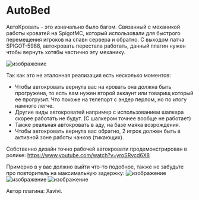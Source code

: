 # AutoBed
АвтоКровать - это изначально было багом. Связанный с механикой работы кроватей на SpigotMC, который использовали для быстрого перемещения игроков на спавн сервера и обратно. С выходом патча SPIGOT-5988, автокровать перестала работать, данный плагин нужен чтобы вернуть хотябы частично эту механику.

![изображение](https://github.com/Imptovskii/AutoBed/assets/82046704/ef59a63e-f9d4-4dac-acd4-1f5aeec242df)

Так как это не эталонная реализация есть несколько моментов:

* Чтобы автокровать вернула вас на кровать она должна быть прогружена, то есть вам нужен второй аккаунт или товарищ который ее прогрузит. Что похоже на телепорт с эндер перлом, но по итогу намного легче.
* Другие виды автокроватей например с использованием шалкера скорее работать не будут. (С шалкером точнее вообще не работает)
* Также реальная автокровать в аду, на базе маяка возрождения.
* Чтобы автокровать вернула вас обратно, 2 игрок должен быть в активной зоне работы чанков (тикающих).

Собственно дизайн точно рабочей автокровати продемонстрирован в ролике: https://www.youtube.com/watch?v=yroSRvcd6X8

Примерно в у вас должно выйти что-то подобное, также не забудьте про повторитель на максимальную задержку:
![изображение](https://github.com/Imptovskii/AutoBed/assets/82046704/489e5787-53d4-4f66-9b33-b7573bb60261)
![изображение](https://github.com/Imptovskii/AutoBed/assets/82046704/d0d382e9-2cdf-4ec5-8d26-74d68ea85b83)
![изображение](https://github.com/Imptovskii/AutoBed/assets/82046704/cc765e33-40aa-4198-84f1-b3768a5e0ffb)

Автор плагина: Xavivi.
